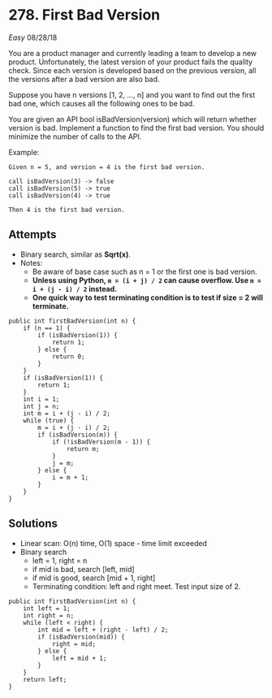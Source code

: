 # 278. First Bad Version
*Easy*
08/28/18

You are a product manager and currently leading a team to develop a new product. Unfortunately, the latest version of your product fails the quality check. Since each version is developed based on the previous version, all the versions after a bad version are also bad.

Suppose you have n versions [1, 2, ..., n] and you want to find out the first bad one, which causes all the following ones to be bad.

You are given an API bool isBadVersion(version) which will return whether version is bad. Implement a function to find the first bad version. You should minimize the number of calls to the API.

Example:
```
Given n = 5, and version = 4 is the first bad version.

call isBadVersion(3) -> false
call isBadVersion(5) -> true
call isBadVersion(4) -> true

Then 4 is the first bad version.
```

## Attempts
* Binary search, similar as **Sqrt(x)**.
* Notes:
  - Be aware of base case such as n = 1 or the first one is bad version.
  - **Unless using Python, ```m = (i + j) / 2``` can cause overflow. Use ```m = i + (j - i) / 2``` instead.**
  - **One quick way to test terminating condition is to test if size = 2 will terminate.**
```
public int firstBadVersion(int n) {
    if (n == 1) {
        if (isBadVersion(1)) {
            return 1;
        } else {
            return 0;
        }
    }
    if (isBadVersion(1)) {
        return 1;
    }
    int i = 1;
    int j = n;
    int m = i + (j - i) / 2;
    while (true) {
        m = i + (j - i) / 2;
        if (isBadVersion(m)) {
            if (!isBadVersion(m - 1)) {
                return m;
            }
            j = m;
        } else {
            i = m + 1;
        }
    }  
}
```

## Solutions
* Linear scan: O(n) time, O(1) space - time limit exceeded
* Binary search
  - left = 1, right = n
  - if mid is bad, search [left, mid]
  - if mid is good, search [mid + 1, right]
  - Terminating condition: left and right meet. Test input size of 2.
```
public int firstBadVersion(int n) {
    int left = 1;
    int right = n;
    while (left < right) {
        int mid = left + (right - left) / 2;
        if (isBadVersion(mid)) {
            right = mid;
        } else {
            left = mid + 1;
        }
    }
    return left;
}
```  
